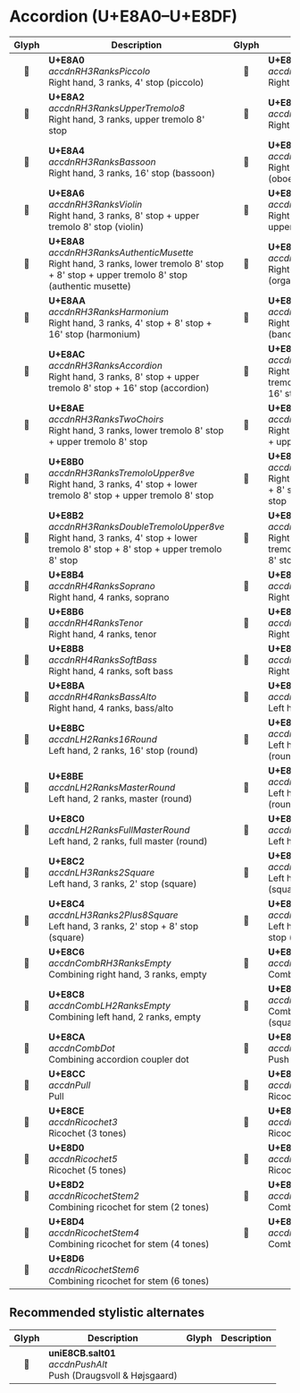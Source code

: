 Accordion (U+E8A0–U+E8DF)
=========================

| **Glyph** | **Description** | **Glyph** | **Description**
| :-------: | --------------- | :-------: | ---------------
|<span class="bravura_large">&#xe8a0;</span> | **U+E8A0**<br/>*accdnRH3RanksPiccolo*<br/>Right hand, 3 ranks, 4' stop (piccolo) | <span class="bravura_large">&#xe8a1;</span> | **U+E8A1**<br/>*accdnRH3RanksClarinet*<br/>Right hand, 3 ranks, 8' stop (clarinet)
|<span class="bravura_large">&#xe8a2;</span> | **U+E8A2**<br/>*accdnRH3RanksUpperTremolo8*<br/>Right hand, 3 ranks, upper tremolo 8' stop | <span class="bravura_large">&#xe8a3;</span> | **U+E8A3**<br/>*accdnRH3RanksLowerTremolo8*<br/>Right hand, 3 ranks, lower tremolo 8' stop
|<span class="bravura_large">&#xe8a4;</span> | **U+E8A4**<br/>*accdnRH3RanksBassoon*<br/>Right hand, 3 ranks, 16' stop (bassoon) | <span class="bravura_large">&#xe8a5;</span> | **U+E8A5**<br/>*accdnRH3RanksOboe*<br/>Right hand, 3 ranks, 4' stop + 8' stop (oboe)
|<span class="bravura_large">&#xe8a6;</span> | **U+E8A6**<br/>*accdnRH3RanksViolin*<br/>Right hand, 3 ranks, 8' stop + upper tremolo 8' stop (violin) | <span class="bravura_large">&#xe8a7;</span> | **U+E8A7**<br/>*accdnRH3RanksImitationMusette*<br/>Right hand, 3 ranks, 4' stop + 8' stop + upper tremolo 8' stop (imitation musette)
|<span class="bravura_large">&#xe8a8;</span> | **U+E8A8**<br/>*accdnRH3RanksAuthenticMusette*<br/>Right hand, 3 ranks, lower tremolo 8' stop + 8' stop + upper tremolo 8' stop (authentic musette) | <span class="bravura_large">&#xe8a9;</span> | **U+E8A9**<br/>*accdnRH3RanksOrgan*<br/>Right hand, 3 ranks, 4' stop + 16' stop (organ)
|<span class="bravura_large">&#xe8aa;</span> | **U+E8AA**<br/>*accdnRH3RanksHarmonium*<br/>Right hand, 3 ranks, 4' stop + 8' stop + 16' stop (harmonium) | <span class="bravura_large">&#xe8ab;</span> | **U+E8AB**<br/>*accdnRH3RanksBandoneon*<br/>Right hand, 3 ranks, 8' stop + 16' stop (bandoneón)
|<span class="bravura_large">&#xe8ac;</span> | **U+E8AC**<br/>*accdnRH3RanksAccordion*<br/>Right hand, 3 ranks, 8' stop + upper tremolo 8' stop + 16' stop (accordion) | <span class="bravura_large">&#xe8ad;</span> | **U+E8AD**<br/>*accdnRH3RanksMaster*<br/>Right hand, 3 ranks, 4' stop + lower tremolo 8' stop + upper tremolo 8' stop + 16' stop (master)
|<span class="bravura_large">&#xe8ae;</span> | **U+E8AE**<br/>*accdnRH3RanksTwoChoirs*<br/>Right hand, 3 ranks, lower tremolo 8' stop + upper tremolo 8' stop | <span class="bravura_large">&#xe8af;</span> | **U+E8AF**<br/>*accdnRH3RanksTremoloLower8ve*<br/>Right hand, 3 ranks, lower tremolo 8' stop + upper tremolo 8' stop + 16' stop
|<span class="bravura_large">&#xe8b0;</span> | **U+E8B0**<br/>*accdnRH3RanksTremoloUpper8ve*<br/>Right hand, 3 ranks, 4' stop + lower tremolo 8' stop + upper tremolo 8' stop | <span class="bravura_large">&#xe8b1;</span> | **U+E8B1**<br/>*accdnRH3RanksDoubleTremoloLower8ve*<br/>Right hand, 3 ranks, lower tremolo 8' stop + 8' stop + upper tremolo 8' stop + 16' stop
|<span class="bravura_large">&#xe8b2;</span> | **U+E8B2**<br/>*accdnRH3RanksDoubleTremoloUpper8ve*<br/>Right hand, 3 ranks, 4' stop + lower tremolo 8' stop + 8' stop + upper tremolo 8' stop | <span class="bravura_large">&#xe8b3;</span> | **U+E8B3**<br/>*accdnRH3RanksFullFactory*<br/>Right hand, 3 ranks, 4' stop + lower tremolo 8' stop + 8' stop + upper tremolo 8' stop + 16' stop
|<span class="bravura_large">&#xe8b4;</span> | **U+E8B4**<br/>*accdnRH4RanksSoprano*<br/>Right hand, 4 ranks, soprano | <span class="bravura_large">&#xe8b5;</span> | **U+E8B5**<br/>*accdnRH4RanksAlto*<br/>Right hand, 4 ranks, alto
|<span class="bravura_large">&#xe8b6;</span> | **U+E8B6**<br/>*accdnRH4RanksTenor*<br/>Right hand, 4 ranks, tenor | <span class="bravura_large">&#xe8b7;</span> | **U+E8B7**<br/>*accdnRH4RanksMaster*<br/>Right hand, 4 ranks, master
|<span class="bravura_large">&#xe8b8;</span> | **U+E8B8**<br/>*accdnRH4RanksSoftBass*<br/>Right hand, 4 ranks, soft bass | <span class="bravura_large">&#xe8b9;</span> | **U+E8B9**<br/>*accdnRH4RanksSoftTenor*<br/>Right hand, 4 ranks, soft tenor
|<span class="bravura_large">&#xe8ba;</span> | **U+E8BA**<br/>*accdnRH4RanksBassAlto*<br/>Right hand, 4 ranks, bass/alto | <span class="bravura_large">&#xe8bb;</span> | **U+E8BB**<br/>*accdnLH2Ranks8Round*<br/>Left hand, 2 ranks, 8' stop (round)
|<span class="bravura_large">&#xe8bc;</span> | **U+E8BC**<br/>*accdnLH2Ranks16Round*<br/>Left hand, 2 ranks, 16' stop (round) | <span class="bravura_large">&#xe8bd;</span> | **U+E8BD**<br/>*accdnLH2Ranks8Plus16Round*<br/>Left hand, 2 ranks, 8' stop + 16' stop (round)
|<span class="bravura_large">&#xe8be;</span> | **U+E8BE**<br/>*accdnLH2RanksMasterRound*<br/>Left hand, 2 ranks, master (round) | <span class="bravura_large">&#xe8bf;</span> | **U+E8BF**<br/>*accdnLH2RanksMasterPlus16Round*<br/>Left hand, 2 ranks, master + 16' stop (round)
|<span class="bravura_large">&#xe8c0;</span> | **U+E8C0**<br/>*accdnLH2RanksFullMasterRound*<br/>Left hand, 2 ranks, full master (round) | <span class="bravura_large">&#xe8c1;</span> | **U+E8C1**<br/>*accdnLH3Ranks8Square*<br/>Left hand, 3 ranks, 8' stop (square)
|<span class="bravura_large">&#xe8c2;</span> | **U+E8C2**<br/>*accdnLH3Ranks2Square*<br/>Left hand, 3 ranks, 2' stop (square) | <span class="bravura_large">&#xe8c3;</span> | **U+E8C3**<br/>*accdnLH3RanksDouble8Square*<br/>Left hand, 3 ranks, double 8' stop (square)
|<span class="bravura_large">&#xe8c4;</span> | **U+E8C4**<br/>*accdnLH3Ranks2Plus8Square*<br/>Left hand, 3 ranks, 2' stop + 8' stop (square) | <span class="bravura_large">&#xe8c5;</span> | **U+E8C5**<br/>*accdnLH3RanksTuttiSquare*<br/>Left hand, 3 ranks, 2' stop + double 8' stop (tutti) (square)
|<span class="bravura_large">&#xe8c6;</span> | **U+E8C6**<br/>*accdnCombRH3RanksEmpty*<br/>Combining right hand, 3 ranks, empty | <span class="bravura_large">&#xe8c7;</span> | **U+E8C7**<br/>*accdnCombRH4RanksEmpty*<br/>Combining right hand, 4 ranks, empty
|<span class="bravura_large">&#xe8c8;</span> | **U+E8C8**<br/>*accdnCombLH2RanksEmpty*<br/>Combining left hand, 2 ranks, empty | <span class="bravura_large">&#xe8c9;</span> | **U+E8C9**<br/>*accdnCombLH3RanksEmptySquare*<br/>Combining left hand, 3 ranks, empty (square)
|<span class="bravura_large">&#xe8ca;</span> | **U+E8CA**<br/>*accdnCombDot*<br/>Combining accordion coupler dot | <span class="bravura_large">&#xe8cb;</span> | **U+E8CB**<br/>*accdnPush*<br/>Push
|<span class="bravura_large">&#xe8cc;</span> | **U+E8CC**<br/>*accdnPull*<br/>Pull | <span class="bravura_large">&#xe8cd;</span> | **U+E8CD**<br/>*accdnRicochet2*<br/>Ricochet (2 tones)
|<span class="bravura_large">&#xe8ce;</span> | **U+E8CE**<br/>*accdnRicochet3*<br/>Ricochet (3 tones) | <span class="bravura_large">&#xe8cf;</span> | **U+E8CF**<br/>*accdnRicochet4*<br/>Ricochet (4 tones)
|<span class="bravura_large">&#xe8d0;</span> | **U+E8D0**<br/>*accdnRicochet5*<br/>Ricochet (5 tones) | <span class="bravura_large">&#xe8d1;</span> | **U+E8D1**<br/>*accdnRicochet6*<br/>Ricochet (6 tones)
|<span class="bravura_large">&#xe8d2;</span> | **U+E8D2**<br/>*accdnRicochetStem2*<br/>Combining ricochet for stem (2 tones) | <span class="bravura_large">&#xe8d3;</span> | **U+E8D3**<br/>*accdnRicochetStem3*<br/>Combining ricochet for stem (3 tones)
|<span class="bravura_large">&#xe8d4;</span> | **U+E8D4**<br/>*accdnRicochetStem4*<br/>Combining ricochet for stem (4 tones) | <span class="bravura_large">&#xe8d5;</span> | **U+E8D5**<br/>*accdnRicochetStem5*<br/>Combining ricochet for stem (5 tones)
|<span class="bravura_large">&#xe8d6;</span> | **U+E8D6**<br/>*accdnRicochetStem6*<br/>Combining ricochet for stem (6 tones) | &nbsp; | &nbsp;

Recommended stylistic alternates
--------------------------------
| **Glyph** | **Description** | **Glyph** | **Description**
| :-------: | --------------- | :-------: | ---------------
|<span class="bravura_large">&#xf45b;</span> | **uniE8CB.salt01**<br/>*accdnPushAlt*<br/>Push (Draugsvoll & Højsgaard) | &nbsp; | &nbsp;